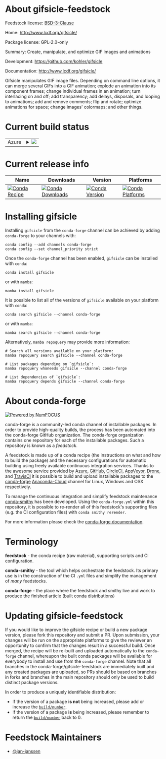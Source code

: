 About gifsicle-feedstock
========================

Feedstock license: [BSD-3-Clause](https://github.com/conda-forge/gifsicle-feedstock/blob/main/LICENSE.txt)

Home: http://www.lcdf.org/gifsicle/

Package license: GPL-2.0-only

Summary: Create, manipulate, and optimize GIF images and animations

Development: https://github.com/kohler/gifsicle

Documentation: http://www.lcdf.org/gifsicle/

Gifsicle manipulates GIF image files. Depending on command line
options, it can merge several GIFs into a GIF animation; explode
an animation into its component frames; change individual frames
in an animation; turn interlacing on and off; add transparency; add
delays, disposals, and looping to animations; add and remove comments;
flip and rotate; optimize animations for space; change images'
colormaps; and other things.


Current build status
====================


<table>
    
  <tr>
    <td>Azure</td>
    <td>
      <details>
        <summary>
          <a href="https://dev.azure.com/conda-forge/feedstock-builds/_build/latest?definitionId=9391&branchName=main">
            <img src="https://dev.azure.com/conda-forge/feedstock-builds/_apis/build/status/gifsicle-feedstock?branchName=main">
          </a>
        </summary>
        <table>
          <thead><tr><th>Variant</th><th>Status</th></tr></thead>
          <tbody><tr>
              <td>linux_64</td>
              <td>
                <a href="https://dev.azure.com/conda-forge/feedstock-builds/_build/latest?definitionId=9391&branchName=main">
                  <img src="https://dev.azure.com/conda-forge/feedstock-builds/_apis/build/status/gifsicle-feedstock?branchName=main&jobName=linux&configuration=linux%20linux_64_" alt="variant">
                </a>
              </td>
            </tr><tr>
              <td>osx_64</td>
              <td>
                <a href="https://dev.azure.com/conda-forge/feedstock-builds/_build/latest?definitionId=9391&branchName=main">
                  <img src="https://dev.azure.com/conda-forge/feedstock-builds/_apis/build/status/gifsicle-feedstock?branchName=main&jobName=osx&configuration=osx%20osx_64_" alt="variant">
                </a>
              </td>
            </tr><tr>
              <td>osx_arm64</td>
              <td>
                <a href="https://dev.azure.com/conda-forge/feedstock-builds/_build/latest?definitionId=9391&branchName=main">
                  <img src="https://dev.azure.com/conda-forge/feedstock-builds/_apis/build/status/gifsicle-feedstock?branchName=main&jobName=osx&configuration=osx%20osx_arm64_" alt="variant">
                </a>
              </td>
            </tr>
          </tbody>
        </table>
      </details>
    </td>
  </tr>
</table>

Current release info
====================

| Name | Downloads | Version | Platforms |
| --- | --- | --- | --- |
| [![Conda Recipe](https://img.shields.io/badge/recipe-gifsicle-green.svg)](https://anaconda.org/conda-forge/gifsicle) | [![Conda Downloads](https://img.shields.io/conda/dn/conda-forge/gifsicle.svg)](https://anaconda.org/conda-forge/gifsicle) | [![Conda Version](https://img.shields.io/conda/vn/conda-forge/gifsicle.svg)](https://anaconda.org/conda-forge/gifsicle) | [![Conda Platforms](https://img.shields.io/conda/pn/conda-forge/gifsicle.svg)](https://anaconda.org/conda-forge/gifsicle) |

Installing gifsicle
===================

Installing `gifsicle` from the `conda-forge` channel can be achieved by adding `conda-forge` to your channels with:

```
conda config --add channels conda-forge
conda config --set channel_priority strict
```

Once the `conda-forge` channel has been enabled, `gifsicle` can be installed with `conda`:

```
conda install gifsicle
```

or with `mamba`:

```
mamba install gifsicle
```

It is possible to list all of the versions of `gifsicle` available on your platform with `conda`:

```
conda search gifsicle --channel conda-forge
```

or with `mamba`:

```
mamba search gifsicle --channel conda-forge
```

Alternatively, `mamba repoquery` may provide more information:

```
# Search all versions available on your platform:
mamba repoquery search gifsicle --channel conda-forge

# List packages depending on `gifsicle`:
mamba repoquery whoneeds gifsicle --channel conda-forge

# List dependencies of `gifsicle`:
mamba repoquery depends gifsicle --channel conda-forge
```


About conda-forge
=================

[![Powered by
NumFOCUS](https://img.shields.io/badge/powered%20by-NumFOCUS-orange.svg?style=flat&colorA=E1523D&colorB=007D8A)](https://numfocus.org)

conda-forge is a community-led conda channel of installable packages.
In order to provide high-quality builds, the process has been automated into the
conda-forge GitHub organization. The conda-forge organization contains one repository
for each of the installable packages. Such a repository is known as a *feedstock*.

A feedstock is made up of a conda recipe (the instructions on what and how to build
the package) and the necessary configurations for automatic building using freely
available continuous integration services. Thanks to the awesome service provided by
[Azure](https://azure.microsoft.com/en-us/services/devops/), [GitHub](https://github.com/),
[CircleCI](https://circleci.com/), [AppVeyor](https://www.appveyor.com/),
[Drone](https://cloud.drone.io/welcome), and [TravisCI](https://travis-ci.com/)
it is possible to build and upload installable packages to the
[conda-forge](https://anaconda.org/conda-forge) [Anaconda-Cloud](https://anaconda.org/)
channel for Linux, Windows and OSX respectively.

To manage the continuous integration and simplify feedstock maintenance
[conda-smithy](https://github.com/conda-forge/conda-smithy) has been developed.
Using the ``conda-forge.yml`` within this repository, it is possible to re-render all of
this feedstock's supporting files (e.g. the CI configuration files) with ``conda smithy rerender``.

For more information please check the [conda-forge documentation](https://conda-forge.org/docs/).

Terminology
===========

**feedstock** - the conda recipe (raw material), supporting scripts and CI configuration.

**conda-smithy** - the tool which helps orchestrate the feedstock.
                   Its primary use is in the construction of the CI ``.yml`` files
                   and simplify the management of *many* feedstocks.

**conda-forge** - the place where the feedstock and smithy live and work to
                  produce the finished article (built conda distributions)


Updating gifsicle-feedstock
===========================

If you would like to improve the gifsicle recipe or build a new
package version, please fork this repository and submit a PR. Upon submission,
your changes will be run on the appropriate platforms to give the reviewer an
opportunity to confirm that the changes result in a successful build. Once
merged, the recipe will be re-built and uploaded automatically to the
`conda-forge` channel, whereupon the built conda packages will be available for
everybody to install and use from the `conda-forge` channel.
Note that all branches in the conda-forge/gifsicle-feedstock are
immediately built and any created packages are uploaded, so PRs should be based
on branches in forks and branches in the main repository should only be used to
build distinct package versions.

In order to produce a uniquely identifiable distribution:
 * If the version of a package **is not** being increased, please add or increase
   the [``build/number``](https://docs.conda.io/projects/conda-build/en/latest/resources/define-metadata.html#build-number-and-string).
 * If the version of a package **is** being increased, please remember to return
   the [``build/number``](https://docs.conda.io/projects/conda-build/en/latest/resources/define-metadata.html#build-number-and-string)
   back to 0.

Feedstock Maintainers
=====================

* [@jan-janssen](https://github.com/jan-janssen/)

